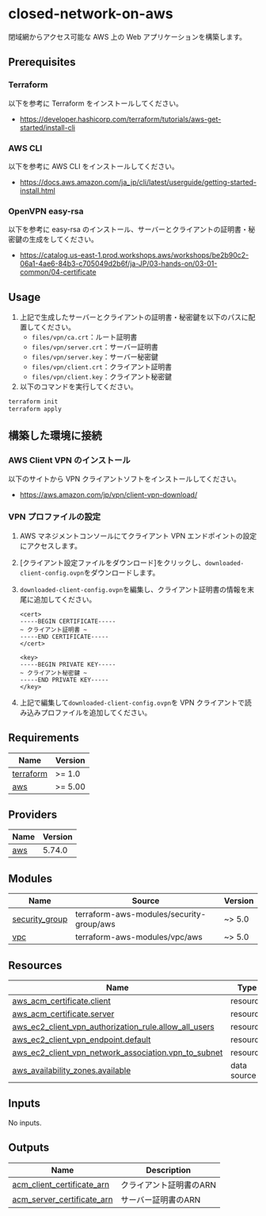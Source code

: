 # closed-network-on-aws

閉域網からアクセス可能な AWS 上の Web アプリケーションを構築します。

## Prerequisites

### Terraform

以下を参考に Terraform をインストールしてください。

- https://developer.hashicorp.com/terraform/tutorials/aws-get-started/install-cli

### AWS CLI

以下を参考に AWS CLI をインストールしてください。

- https://docs.aws.amazon.com/ja_jp/cli/latest/userguide/getting-started-install.html

### OpenVPN easy-rsa

以下を参考に easy-rsa のインストール、サーバーとクライアントの証明書・秘密鍵の生成をしてください。

- https://catalog.us-east-1.prod.workshops.aws/workshops/be2b90c2-06a1-4ae6-84b3-c705049d2b6f/ja-JP/03-hands-on/03-01-common/04-certificate

## Usage

1. 上記で生成したサーバーとクライアントの証明書・秘密鍵を以下のパスに配置してください。
   - `files/vpn/ca.crt`：ルート証明書
   - `files/vpn/server.crt`：サーバー証明書
   - `files/vpn/server.key`：サーバー秘密鍵
   - `files/vpn/client.crt`：クライアント証明書
   - `files/vpn/client.key`：クライアント秘密鍵
1. 以下のコマンドを実行してください。

```bash
terraform init
terraform apply
```

## 構築した環境に接続

### AWS Client VPN のインストール

以下のサイトから VPN クライアントソフトをインストールしてください。

- https://aws.amazon.com/jp/vpn/client-vpn-download/

### VPN プロファイルの設定

1.  AWS マネジメントコンソールにてクライアント VPN エンドポイントの設定にアクセスします。
1.  [クライアント設定ファイルをダウンロード]をクリックし、`downloaded-client-config.ovpn`をダウンロードします。
1.  `downloaded-client-config.ovpn`を編集し、クライアント証明書の情報を末尾に追加してください。

    ```
    <cert>
    -----BEGIN CERTIFICATE-----
    ~ クライアント証明書 ~
    -----END CERTIFICATE-----
    </cert>

    <key>
    -----BEGIN PRIVATE KEY-----
    ~ クライアント秘密鍵 ~
    -----END PRIVATE KEY-----
    </key>
    ```

1.  上記で編集して`downloaded-client-config.ovpn`を VPN クライアントで読み込みプロファイルを追加してください。

<!-- prettier-ignore-start -->
<!-- BEGIN_TF_DOCS -->
## Requirements

| Name | Version |
|------|---------|
| <a name="requirement_terraform"></a> [terraform](#requirement\_terraform) | >= 1.0 |
| <a name="requirement_aws"></a> [aws](#requirement\_aws) | >= 5.00 |

## Providers

| Name | Version |
|------|---------|
| <a name="provider_aws"></a> [aws](#provider\_aws) | 5.74.0 |

## Modules

| Name | Source | Version |
|------|--------|---------|
| <a name="module_security_group"></a> [security\_group](#module\_security\_group) | terraform-aws-modules/security-group/aws | ~> 5.0 |
| <a name="module_vpc"></a> [vpc](#module\_vpc) | terraform-aws-modules/vpc/aws | ~> 5.0 |

## Resources

| Name | Type |
|------|------|
| [aws_acm_certificate.client](https://registry.terraform.io/providers/hashicorp/aws/latest/docs/resources/acm_certificate) | resource |
| [aws_acm_certificate.server](https://registry.terraform.io/providers/hashicorp/aws/latest/docs/resources/acm_certificate) | resource |
| [aws_ec2_client_vpn_authorization_rule.allow_all_users](https://registry.terraform.io/providers/hashicorp/aws/latest/docs/resources/ec2_client_vpn_authorization_rule) | resource |
| [aws_ec2_client_vpn_endpoint.default](https://registry.terraform.io/providers/hashicorp/aws/latest/docs/resources/ec2_client_vpn_endpoint) | resource |
| [aws_ec2_client_vpn_network_association.vpn_to_subnet](https://registry.terraform.io/providers/hashicorp/aws/latest/docs/resources/ec2_client_vpn_network_association) | resource |
| [aws_availability_zones.available](https://registry.terraform.io/providers/hashicorp/aws/latest/docs/data-sources/availability_zones) | data source |

## Inputs

No inputs.

## Outputs

| Name | Description |
|------|-------------|
| <a name="output_acm_client_certificate_arn"></a> [acm\_client\_certificate\_arn](#output\_acm\_client\_certificate\_arn) | クライアント証明書のARN |
| <a name="output_acm_server_certificate_arn"></a> [acm\_server\_certificate\_arn](#output\_acm\_server\_certificate\_arn) | サーバー証明書のARN |
<!-- END_TF_DOCS -->
<!-- prettier-ignore-end -->
